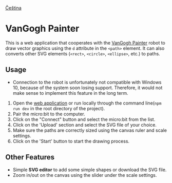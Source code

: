 [Čeština](README.cs.md)

# VanGogh Painter
This is a web application that cooperates with the [VanGogh Painter](https://github.com/microbit-cz/Vangogh-painter) robot to draw vector graphics using the `d` attribute in the `<path>` element. It can also converts other SVG elements (`<rect>`, `<circle>`, `<ellipse>`, etc.) to paths.

## Usage
- Connection to the robot is unfortunately not compatible with Windows 10, because of the system soon losing support. Therefore, it would not make sense to implement this feature in the long term.
1. Open the [web application](https://van-gogh-painter-web.vercel.app/) or run locally through the command line(`npm run dev` in the root directory of the project).
2. Pair the micro:bit to the computer.
3. Click on the "Connect" button and select the micro:bit from the list.
4. Click on the 'Upload' section and select the SVG file of your choice.
5. Make sure the paths are correctly sized using the canvas ruler and scale settings.
6. Click on the 'Start' button to start the drawing process.

## Other Features
- Simple **SVG editor** to add some simple shapes or download the SVG file.
- Zoom in/out on the canvas using the slider under the scale settings.